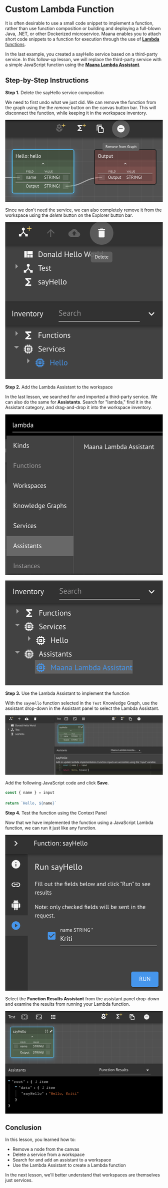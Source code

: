 # Custom Lambda Function

It is often desirable to use a small code snippet to implement a function, rather than use function composition or building and deploying a full-blown Java, .NET, or other Dockerized microservice.  Maana enables you to attach short code snippets to a function for execution through the use of [**Lambda** functions](https://en.wikipedia.org/wiki/Anonymous_function).

In the last example, you created a sayHello service based on a third-party service.  In this follow-up lesson, we will replace the third-party service with a simple JavaScript function using the [**Maana Lambda Assistant**](../../../catalog/assistants/lambda-assistant.md).

## Step-by-Step Instructions

**Step 1.**  Delete the sayHello service composition

We need to first undo what we just did.  We can remove the function from the graph using the the _remove_ button on the canvas button bar.  This will disconnect the function, while keeping it in the workspace inventory.

![](../../../.gitbook/assets/remove-hello.png)

Since we don't need the service, we can also completely remove it from the workspace using the _delete_ button on the Explorer button bar.

![](../../../.gitbook/assets/delete-service.png)

**Step 2.**  Add the Lambda Assistant to the workspace

In the last lesson, we searched for and imported a third-party service.  We can also do the same for **Assistants**.  Search for "lambda," find it in the Assistant category, and drag-and-drop it into the workspace inventory.

![](../../../.gitbook/assets/lambda-search.png)

![](../../../.gitbook/assets/lamdba-inventory.png)

**Step 3.** Use the Lambda Assistant to implement the function

With the `sayHello` function selected in the `Test` Knowledge Graph, use the assistant drop-down in the Assistant panel to select the Lambda Assistant.

![](../../../.gitbook/assets/sayhello-lambda.png)

Add the following JavaScript code and click **Save**.

```javascript
const { name } = input

return `Hello, ${name}`
```

**Step 4.** Test the function using  the Context Panel

Now that we have implemented the function using a JavaScript Lambda function, we can run it just like any function.

![](../../../.gitbook/assets/say-hello-kriti.png)

Select the **Function Results Assistant** from the assistant panel drop-down and examine the results from running your Lambda function.

![](../../../.gitbook/assets/say-hello-kriti-results.png)

## Conclusion

In this lesson, you learned how to:

* Remove a node from the canvas
* Delete a service from a workspace
* Search for and add an assistant to a workspace
* Use the Lambda Assistant to create a Lambda function

In the next lesson, we'll better understand that workspaces are themselves just services.

